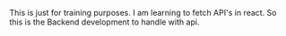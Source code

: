 This is just for training purposes. I am learning to fetch API's in react. So this is the Backend development to handle with api.
